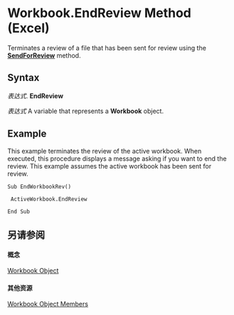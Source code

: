 
# Workbook.EndReview Method (Excel)

Terminates a review of a file that has been sent for review using the  **[SendForReview](3834f5b3-6d24-1bb9-27b5-052aa2e725e3.md)** method.


## Syntax

 _表达式_. **EndReview**

 _表达式_ A variable that represents a **Workbook** object.


## Example

This example terminates the review of the active workbook. When executed, this procedure displays a message asking if you want to end the review. This example assumes the active workbook has been sent for review.


```
Sub EndWorkbookRev() 
 
 ActiveWorkbook.EndReview 
 
End Sub
```


## 另请参阅


#### 概念


[Workbook Object](8c00aa60-c974-eed3-0812-3c9625eb0d4c.md)
#### 其他资源


[Workbook Object Members](http://msdn.microsoft.com/library/dce102a3-25de-3ff4-2ce5-bc56e08baca7%28Office.15%29.aspx)